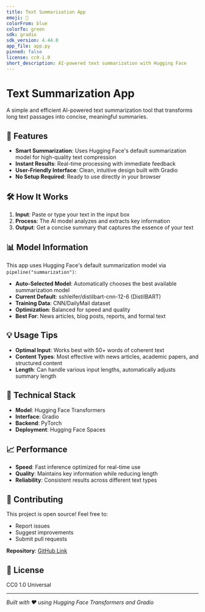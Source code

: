 ```yaml
---
title: Text Summarization App
emoji: 📝
colorFrom: blue
colorTo: green
sdk: gradio
sdk_version: 4.44.0
app_file: app.py
pinned: false
license: cc0-1.0
short_description: AI-powered text summarization with Hugging Face
---
```


# Text Summarization App

A simple and efficient AI-powered text summarization tool that transforms long text passages into concise, meaningful summaries.

## 🚀 Features

- **Smart Summarization**: Uses Hugging Face's default summarization model for high-quality text compression
- **Instant Results**: Real-time processing with immediate feedback
- **User-Friendly Interface**: Clean, intuitive design built with Gradio
- **No Setup Required**: Ready to use directly in your browser

## 🛠️ How It Works

1. **Input**: Paste or type your text in the input box
2. **Process**: The AI model analyzes and extracts key information
3. **Output**: Get a concise summary that captures the essence of your text

## 📊 Model Information

This app uses Hugging Face's default summarization model via `pipeline("summarization")`:
- **Auto-Selected Model**: Automatically chooses the best available summarization model
- **Current Default**: sshleifer/distilbart-cnn-12-6 (DistilBART)
- **Training Data**: CNN/DailyMail dataset
- **Optimization**: Balanced for speed and quality
- **Best For**: News articles, blog posts, reports, and formal text

## 💡 Usage Tips

- **Optimal Input**: Works best with 50+ words of coherent text
- **Content Types**: Most effective with news articles, academic papers, and structured content
- **Length**: Can handle various input lengths, automatically adjusts summary length

## 🔧 Technical Stack

- **Model**: Hugging Face Transformers
- **Interface**: Gradio
- **Backend**: PyTorch
- **Deployment**: Hugging Face Spaces

## 📈 Performance

- **Speed**: Fast inference optimized for real-time use
- **Quality**: Maintains key information while reducing length
- **Reliability**: Consistent results across different text types

## 🤝 Contributing

This project is open source! Feel free to:
- Report issues
- Suggest improvements
- Submit pull requests

**Repository**: [GitHub Link](https://github.com/MohamedMoustafa-UoG/HF-text-summarization-app)

## 📄 License

CC0 1.0 Universal

---

*Built with ❤️ using Hugging Face Transformers and Gradio*
